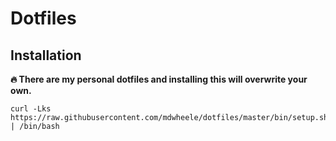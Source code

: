 # Dotfiles

## Installation

**:fire: There are my personal dotfiles and installing this will overwrite your own.**

```
curl -Lks https://raw.githubusercontent.com/mdwheele/dotfiles/master/bin/setup.sh | /bin/bash
```

